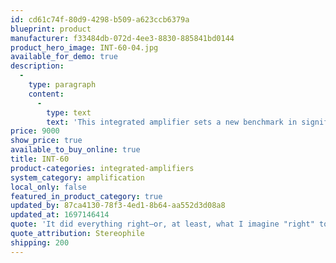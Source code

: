 ```yaml
---
id: cd61c74f-80d9-4298-b509-a623ccb6379a
blueprint: product
manufacturer: f33484db-072d-4ee3-8830-885841bd0144
product_hero_image: INT-60-04.jpg
available_for_demo: true
description:
  -
    type: paragraph
    content:
      -
        type: text
        text: 'This integrated amplifier sets a new benchmark in significantly narrowing any perceived performance gap between separate components and integrated amplifiers. Advanced technologies and real-world testing combine to create the INT-60 which presents 60 glorious watts per channel into 8 ohms, and doesn''t leave class A until 30 watts thanks to its high-bias operation. This larger class A operating envelope brings lower distortion and greater loudspeaker control, delivering higher quality musical fidelity for your enjoyment.'
price: 9000
show_price: true
available_to_buy_online: true
title: INT-60
product-categories: integrated-amplifiers
system_category: amplification
local_only: false
featured_in_product_category: true
updated_by: 87ca4130-78f3-4ed1-8b64-aa552d3d08a8
updated_at: 1697146414
quote: 'It did everything right—or, at least, what I imagine "right" to be. It transcended all notions of tubes vs solid-state. It was everything I expected from the House of Taoist Masters, aka Pass Laboratories, Inc., and much more.'
quote_attribution: Stereophile
shipping: 200
---
```

